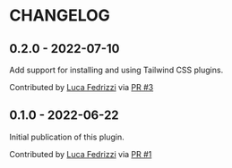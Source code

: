CHANGELOG
=========

0.2.0 - 2022-07-10
------------------

Add support for installing and using Tailwind CSS plugins.

Contributed by [Luca Fedrizzi](https://github.com/lcfd) via [PR #3](https://github.com/pelican-plugins/tailwindcss/pull/3/)


0.1.0 - 2022-06-22
------------------

Initial publication of this plugin.

Contributed by [Luca Fedrizzi](https://github.com/lcfd) via [PR #1](https://github.com/pelican-plugins/tailwindcss/pull/1/)
